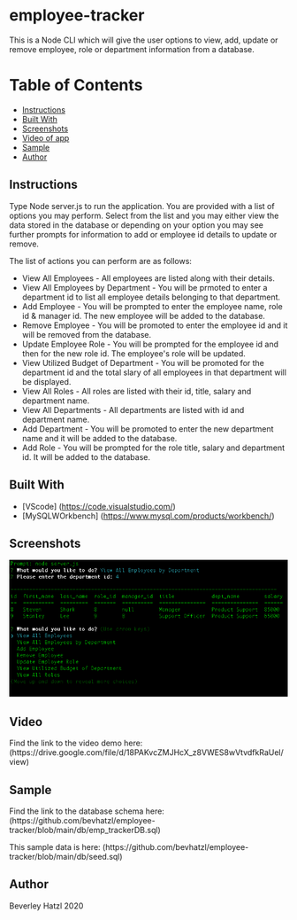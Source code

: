 # employee-tracker
This is a Node CLI which will give the user options to view, add, update or remove employee, role or department information from a database.

# Table of Contents
* [Instructions](#instructions)
* [Built With](#built-with)
* [Screenshots](#screenshots)
* [Video of app](#video)
* [Sample](#sample)
* [Author](#author)

## Instructions
<p>Type Node server.js to run the application. You are provided with a list of options you may perform. Select from the list and you may either view the data stored in the database or depending on your option you may see further prompts for information to add or employee id details to update or remove.</p>
<p>The list of actions you can perform are as follows:</p>
<ul>
    <li>View All Employees - All employees are listed along with their details.</li>
    <li>View All Employees by Department - You will be prmoted to enter a department id to list all employee details belonging to that department.</li>
    <li>Add Employee - You will be prompted to enter the employee name, role id & manager id. The new employee will be added to the database.</li>
    <li>Remove Employee - You will be promoted to enter the employee id and it will be removed from the database.</li>
    <li>Update Employee Role - You will be prompted for the employee id and then for the new role id. The employee's role will be updated.</li>
    <li>View Utilized Budget of Department - You will be promoted for the department id and the total slary of all employees in that department will be displayed.</li>
    <li>View All Roles - All roles are listed with their id, title, salary and department name.</li>
    <li>View All Departments - All departments are listed with id and department name.</li>
    <li>Add Department - You will be promoted to enter the new department name and it will be added to the database.</li>
    <li>Add Role - You will be prompted for the role title, salary and department id. It will be added to the database.</li>
</ul>

## Built With

* [VScode] (https://code.visualstudio.com/) 
* [MySQLWOrkbench] (https://www.mysql.com/products/workbench/)

## Screenshots

![Screenshot of CLI prompt showing displayed data](/media/image1.png)

## Video
<p>Find the link to the video demo here: (https://drive.google.com/file/d/18PAKvcZMJHcX_z8VWES8wVtvdfkRaUel/view)</p>

## Sample
<p>Find the link to the database schema here: (https://github.com/bevhatzl/employee-tracker/blob/main/db/emp_trackerDB.sql) </p>
<p>This sample data is here: (https://github.com/bevhatzl/employee-tracker/blob/main/db/seed.sql)</p>

## Author
Beverley Hatzl 2020